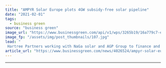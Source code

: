 ```yaml
---
title: "AMPYR Solar Europe plots 4GW subsidy-free solar pipeline"
date: "2021-02-01"
tags: 
  - business green
source: "business green"
image_url: "https://www.businessgreen.com/api/v1/wps/3265b19/16a779c7-ec0e-4865-9ac0-53ab2e7f02fd/8/Creacombe-solar-CORE-185x114.jpg"
image_fp: "/assets/img/post_thumbnails/107.jpg"
lead: "
 Hartree Partners working with NaGa solar and AGP Group to finance and build subsidy-free solar projects in UK, Netherlands and Germany  ..."
article_url: "https://www.businessgreen.com/news/4026524/ampyr-solar-europe-plots-4gw-subsidy-free-solar-pipeline"
---
```


---
